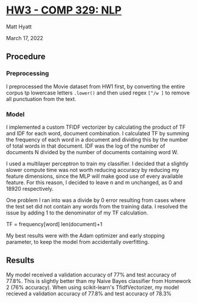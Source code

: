 # [HW3 - COMP 329: NLP](https://github.com/mhyatt000/comp329)

Matt Hyatt   

March 17, 2022

## Procedure

### Preprocessing

I preprocessed the Movie dataset from HW1 first, by converting the entire corpus tp lowercase letters `.lower()` and then used regex `[^/w ]` to remove all punctuation from the text.

### Model

I implemented a custom TFIDF vectorizer by calculating the product of TF and IDF for each word, document combination.  I calculated TF by summing the frequency of each word in a document and dividing this by the number of total words in that document.  IDF was the log of the number of documents N divided by the number of documents containing word W.

I used a multilayer perceptron to train my classifier. I decided that a slightly slower compute time was not worth reducing accuracy by reducing my feature dimensions, since the MLP will make good use of every available feature. For this reason, I decided to leave n and m unchanged, as 0 and 18920 respectively.

One problem I ran into was a divide by 0 error resulting from cases where the test set did not contain any words from the training data.  I resolved the issue by adding 1 to the denominator of my TF calculation.

TF = frequency[word] len(document)+1

My best results were with the Adam optimizer and early stopping parameter, to keep the model from accidentally overfitting.

## Results

My model received a validation accuracy of 77% and test accuracy of 77.8%.  This is slightly better than my Naive Bayes classifier from Homework 2 (76% accuracy).  When using scikit-learn's TfidfVectorizer, my model recieved a validation accuracy of 77.8% and test accuracy of 78.3%
